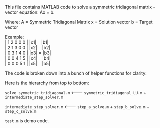 This file contains MATLAB code to solve a symmetric tridiagonal matrix - vector equation: Ax = b.

Where: A = Symmetric Tridiagonal Matrix
       x = Solution vector
       b = Target vector

Example: <br /> | 1 2 0 0 0 | |x1| &nbsp;&nbsp;  |b1|
         <br /> | 2 1 3 0 0 | |x2|  &nbsp;&nbsp; |b2|
         <br /> | 0 3 1 4 0 | |x3| = |b3|
         <br /> | 0 0 4 1 5 | |x4| &nbsp;&nbsp;  |b4|
         <br /> | 0 0 0 5 1 | |x5| &nbsp;&nbsp;  |b5|
         
The code is broken down into a bunch of helper functions for clarity:

Here is the hierarchy from top to bottom:

`solve_symmetric_tridiagonal.m` <--- `symmetric_tridiagonal_LU.m` + `intermediate_step_solver.m`

`intermediate_step_solver.m` <--- `step_a_solve.m` + `step_b_solve.m` + `step_c_solve.m`

`test.m` is demo code.


